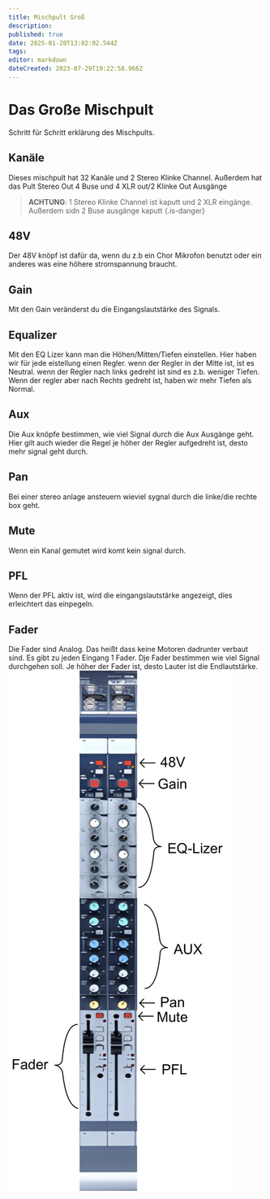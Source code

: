 ```yaml
---
title: Mischpult Groß
description: 
published: true
date: 2025-01-20T13:02:02.544Z
tags: 
editor: markdown
dateCreated: 2023-07-29T19:22:58.966Z
---
```


# Das Große Mischpult 

Schritt für Schritt erklärung des Mischpults.

## Kanäle

Dieses mischpult hat 32 Kanäle und 2 Stereo Klinke Channel.
Außerdem hat das Pult Stereo Out 4 Buse und 4 XLR out/2 Klinke Out Ausgänge

> **ACHTUNG**: 1 Stereo Klinke Channel ist kaputt und 2 XLR eingänge. Außerdem sidn 2 Buse ausgänge kaputt
{.is-danger}
## 48V
Der 48V knöpf ist dafür da, wenn du z.b ein Chor Mikrofon benutzt oder ein anderes was eine höhere stromspannung braucht.
## Gain 
Mit den Gain veränderst du die Eingangslautstärke des Signals.
## Equalizer 
Mit den EQ Lizer kann man die Höhen/Mitten/Tiefen einstellen. Hier haben wir für jede eistellung einen Regler. wenn der Regler in der Mitte ist, ist es Neutral. wenn der Regler nach links gedreht ist sind es z.b. weniger Tiefen. Wenn der regler aber nach Rechts gedreht ist, haben wir mehr Tiefen als Normal.
## Aux 
Die Aux knöpfe bestimmen, wie viel Signal durch die Aux Ausgänge geht. Hier gilt auch wieder die Regel je höher der Regler aufgedreht ist, desto mehr signal geht durch.
## Pan
Bei einer stereo anlage ansteuern wieviel sygnal durch die linke/die rechte box geht.
## Mute
Wenn ein Kanal gemutet wird komt kein signal durch.
## PFL
Wenn der PFL aktiv ist, wird die eingangslautstärke angezeigt, dies erleichtert das einpegeln.
## Fader
Die Fader sind Analog. Das heißt dass keine Motoren dadrunter verbaut sind. Es gibt zu jeden Eingang 1 Fader. Dje Fader bestimmen wie viel Signal durchgehen soll. Je höher der Fader ist, desto Lauter ist die Endlautstärke.
![mischpult.jpeg](/ton/mischpult.jpeg)